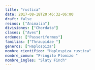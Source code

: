 ```yaml
---
title: "rustica"
date: 2017-08-18T20:46:32-06:00
draft: false
reinos: ["Animalia"]
divisiones: ["Chordata"]
clases: ["Aves"]
ordenes: ["Passeriformes"]
familias: ["Thraupidae "]
generos: ["Haplospiza"]
nombre_cientifico: "Haplospiza rustica"
nombre_comun: "Fringilo Plomizo "
nombre_ingles: "Slaty Finch"
---
```

